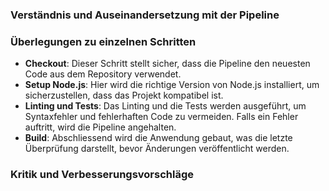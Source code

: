 ### Verständnis und Auseinandersetzung mit der Pipeline

### Überlegungen zu einzelnen Schritten
- **Checkout**: Dieser Schritt stellt sicher, dass die Pipeline den neuesten Code aus dem Repository verwendet.
- **Setup Node.js**: Hier wird die richtige Version von Node.js installiert, um sicherzustellen, dass das Projekt kompatibel ist.
- **Linting und Tests**: Das Linting und die Tests werden ausgeführt, um Syntaxfehler und fehlerhaften Code zu vermeiden. Falls ein Fehler auftritt, wird die Pipeline angehalten.
- **Build**: Abschliessend wird die Anwendung gebaut, was die letzte Überprüfung darstellt, bevor Änderungen veröffentlicht werden.
### Kritik und Verbesserungsvorschläge